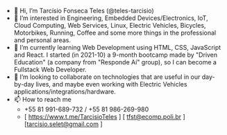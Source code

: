 - 👋 Hi, I’m Tarcísio Fonseca Teles (@teles-tarcisio)
- 👀 I’m interested in Engineering, Embedded Devices/Electronics, IoT, Cloud Computing, Web Services, Linux, Electric Vehicles, Bicycles, Motorbikes, Running, Coffee and some more things in the professional and personal areas.
- 🌱 I’m currently learning Web Development using HTML, CSS, JavaScript and React. I started (in 2021-10) a 9-month bootcamp made by "Driven Education" (a company from "Responde Aí" group), so I can become a Fullstack Web Developer.
- 💞️ I’m looking to collaborate on technologies that are useful in our day-by-day lives,
    and maybe even working with Electric Vehicles applications/integrations/hardware.
- 📫 How to reach me
    * +55 81 991-689-732 / +55 81 986-269-980
    * [ https://www.t.me/TarcisioTeles ] [ tfst@ecomp.poli.br ] [tarcisio.selet@gmail.com ]

<!---
teles-tarcisio/teles-tarcisio is a ✨ special ✨ repository because its `README.md` (this file) appears on your GitHub profile.
You can click the Preview link to take a look at your changes.
--->
